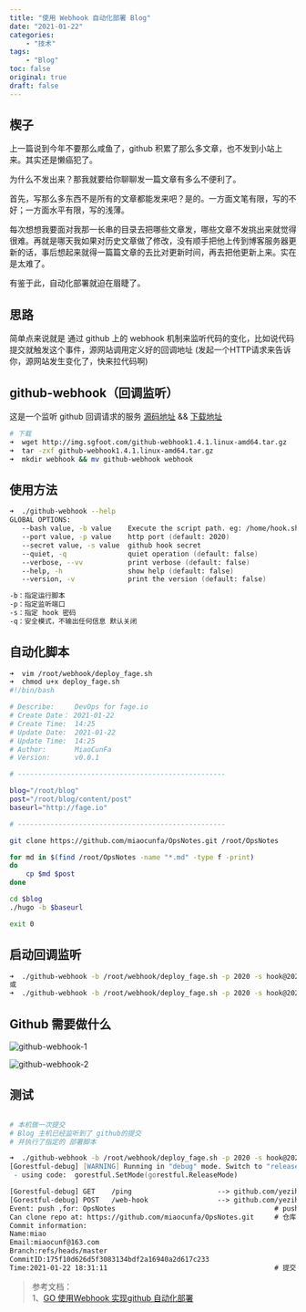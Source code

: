 ```yaml
---
title: "使用 Webhook 自动化部署 Blog"
date: "2021-01-22"
categories:
    - "技术"
tags:
    - "Blog"
toc: false
original: true
draft: false
---
```


## 楔子

上一篇说到今年不要那么咸鱼了，github 积累了那么多文章，也不发到小站上来。其实还是懒癌犯了。

为什么不发出来？那我就要给你聊聊发一篇文章有多么不便利了。

首先，写那么多东西不是所有的文章都能发来吧？是的。一方面文笔有限，写的不好；一方面水平有限，写的浅薄。

每次想想我要面对我那一长串的目录去把哪些文章发，哪些文章不发挑出来就觉得很难。再就是哪天我如果对历史文章做了修改，没有顺手把他上传到博客服务器更新的话，事后想起来就得一篇篇文章的去比对更新时间，再去把他更新上来。实在是太难了。

有鉴于此，自动化部署就迫在眉睫了。

## 思路

简单点来说就是 通过 github 上的 webhook 机制来监听代码的变化，比如说代码提交就触发这个事件，源网站调用定义好的回调地址 (发起一个HTTP请求来告诉你，源网站发生变化了，快来拉代码啊)

## github-webhook（回调监听）

这是一个监听 github 回调请求的服务 [源码地址](https://github.com/yezihack/github-webhook) && [下载地址](http://img.sgfoot.com/github-webhook1.4.1.linux-amd64.tar.gz)

``` zsh
# 下载
➜  wget http://img.sgfoot.com/github-webhook1.4.1.linux-amd64.tar.gz
➜  tar -zxf github-webhook1.4.1.linux-amd64.tar.gz
➜  mkdir webhook && mv github-webhook webhook
```

## 使用方法

``` zsh
➜  ./github-webhook --help
GLOBAL OPTIONS:
   --bash value, -b value    Execute the script path. eg: /home/hook.sh
   --port value, -p value    http port (default: 2020)
   --secret value, -s value  github hook secret
   --quiet, -q               quiet operation (default: false)
   --verbose, --vv           print verbose (default: false)
   --help, -h                show help (default: false)
   --version, -v             print the version (default: false)

-b：指定运行脚本
-p：指定监听端口
-s：指定 hook 密码
-q：安全模式，不输出任何信息 默认关闭
```

## 自动化脚本

``` zsh
➜  vim /root/webhook/deploy_fage.sh
➜  chmod u+x deploy_fage.sh
#!/bin/bash

# Describe:     DevOps for fage.io
# Create Date： 2021-01-22
# Create Time:  14:25
# Update Date:  2021-01-22
# Update Time:  14:25
# Author:       MiaoCunFa
# Version:      v0.0.1

# ---------------------------------------------------

blog="/root/blog"
post="/root/blog/content/post"
baseurl="http://fage.io"

# ---------------------------------------------------

git clone https://github.com/miaocunfa/OpsNotes.git /root/OpsNotes

for md in $(find /root/OpsNotes -name "*.md" -type f -print)
do
    cp $md $post
done

cd $blog
./hugo -b $baseurl

exit 0
```

## 启动回调监听

``` zsh
➜  ./github-webhook -b /root/webhook/deploy_fage.sh -p 2020 -s hook@2020
或
➜  ./github-webhook -b /root/webhook/deploy_fage.sh -p 2020 -s hook@2020 >> /root/webhook/hook.log 2>&1 &
```

## Github 需要做什么

![github-webhook-1](https://cdn.jsdelivr.net/gh/miaocunfa/imghosting/img/1102222-20200524234602944-445101555.png)

![github-webhook-2](https://cdn.jsdelivr.net/gh/miaocunfa/imghosting/img/1102222-20200524234632847-222882855.png)

## 测试

``` zsh

# 本机做一次提交
# Blog 主机已经监听到了 github的提交
# 并执行了指定的 部署脚本

➜  ./github-webhook -b /root/webhook/deploy_fage.sh -p 2020 -s hook@2020
[Gorestful-debug] [WARNING] Running in "debug" mode. Switch to "release" mode in production.
 - using code:	gorestful.SetMode(gorestful.ReleaseMode)

[Gorestful-debug] GET    /ping                     --> github.com/yezihack/github-webhook/router.pong
[Gorestful-debug] POST   /web-hook                 --> github.com/yezihack/github-webhook/internal.Handler.func1
Event: push ,for: OpsNotes                                       # push 事件；仓库 OpsNotes
Can clone repo at: https://github.com/miaocunfa/OpsNotes.git     # 仓库地址
Commit information:
Name:miao
Email:miaocunf@163.com
Branch:refs/heads/master
CommitID:175f10d626d5f3083134bdf2a16940a2d617c233
Time:2021-01-22 18:31:11                                         # 提交时间
```

> 参考文档：  
> 1、[GO 使用Webhook 实现github 自动化部署](https://www.cnblogs.com/phpper/p/12951970.html)